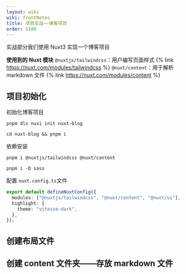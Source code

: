 ```yaml
---
layout: wiki
wiki: frontNotes
title: 项目实战——博客项目
order: 5100
---
```


<!-- TODO：假数据生成网站
依赖： mockjs + naive ui -->

<!--
1. 对mockjs的文档界面
2. 添加选项生成对应文档页面
3. 生成
 -->

实战部分我们使用 Nuxt3 实现一个博客项目

**使用到的 Nuxt 模块**
`@nuxtjs/tailwindcss`：用户编写页面样式
{% link https://nuxt.com/modules/tailwindcss %}
`@nuxt/content`：用于解析 markdown 文件
{% link https://nuxt.com/modules/content %}

## 项目初始化

初始化博客项目

```shell
pnpm dlx nuxi init nuxt-blog
```

```shell
cd nuxt-blog && pnpm i
```

依赖安装

```shell
pnpm i @nuxtjs/tailwindcss @nuxt/content
```

```shell
pnpm i -D sass
```

配置 `nuxt.config.ts`文件

```ts
export default defineNuxtConfig({
  modules: ["@nuxtjs/tailwindcss", "@nuxt/content", "@nuxt/ui"],
  highlight: {
    theme: "vitesse-dark",
  },
});
```

## 创建布局文件

## 创建 content 文件夹——存放 markdown 文件
